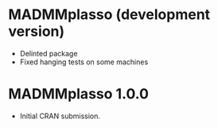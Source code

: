 # MADMMplasso (development version)

* Delinted package
* Fixed hanging tests on some machines

# MADMMplasso 1.0.0

* Initial CRAN submission.
